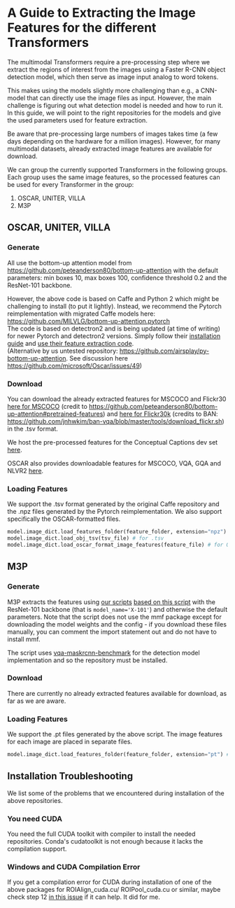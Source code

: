 # A Guide to Extracting the Image Features for the different Transformers

The multimodal Transformers require a pre-processing step 
where we extract the regions of interest from the images using a Faster R-CNN object detection model, which then serve as image input analog to word tokens.

This makes using the models slightly more challenging than e.g., a CNN-model that can directly use the image files as input.
However, the main challenge is figuring out what detection model is needed and how to run it.
In this guide, we will point to the right repositories for the models and give the used parameters used for feature extraction.

Be aware that pre-processing large numbers of images takes time (a few days depending on the hardware for a million images).
However, for many multimodal datasets, already extracted image features are available for download. 

We can group the currently supported Transformers in the following groups. 
Each group uses the same image features, so the processed features can be used for every Transformer in the group:

1. OSCAR, UNITER, VILLA
1. M3P


## OSCAR, UNITER, VILLA
### Generate
All use the bottom-up attention model from https://github.com/peteanderson80/bottom-up-attention with the default parameters:
min boxes 10, max boxes 100, confidence threshold 0.2 and the ResNet-101 backbone.

However, the above code is based on Caffe and Python 2 which might be challenging to install (to put it lightly).
Instead, we recommend the Pytorch reimplementation with migrated Caffe models here: https://github.com/MILVLG/bottom-up-attention.pytorch   
The code is based on detectron2 and is being updated (at time of writing) for newer Pytorch and detectron2 versions.
Simply follow their [installation guide](https://github.com/MILVLG/bottom-up-attention.pytorch#prerequisites)
and [use their feature extraction code](https://github.com/MILVLG/bottom-up-attention.pytorch#feature-extraction).   
(Alternative by us untested repository: https://github.com/airsplay/py-bottom-up-attention. 
See discussion here https://github.com/microsoft/Oscar/issues/49)

### Download
You can download the already extracted features for MSCOCO and Flickr30 
[here for MSCOCO](https://storage.googleapis.com/up-down-attention/trainval.zip) (credit to https://github.com/peteanderson80/bottom-up-attention#pretrained-features) 
and [here for Flickr30k](https://public.ukp.informatik.tu-darmstadt.de/geigle/mmt-retrieval/flickr30k_features.zip) 
(credits to BAN: https://github.com/jnhwkim/ban-vqa/blob/master/tools/download_flickr.sh) 
in the .tsv format.

We host the pre-processed features for the Conceptual Captions dev set [here](https://public.ukp.informatik.tu-darmstadt.de/reimers/mmt-retrieval/datasets/cc_devtest.zip).

OSCAR also provides downloadable features for MSCOCO, VQA, GQA and NLVR2 [here](https://github.com/microsoft/Oscar/blob/master/DOWNLOAD.md#datasets).



### Loading Features

We support the .tsv format generated by the original Caffe repository and the .npz files generated by the Pytorch reimplementation.
We also support specifically the OSCAR-formatted files.
````python
model.image_dict.load_features_folder(feature_folder, extension="npz") # for .npz
model.image_dict.load_obj_tsv(tsv_file) # for .tsv
model.image_dict.load_oscar_format_image_features(feature_file) # for Oscar's .pt feature file
````


## M3P
### Generate

M3P extracts the features using [our scripts](../feature_extraction/extract_features_vmb.py) [based on this script](https://github.com/facebookresearch/mmf/blob/master/tools/scripts/features/extract_features_vmb.py) with the
ResNet-101 backbone (that is ``model_name='X-101'``) and otherwise the default parameters.
Note that the script does not use the mmf package except for downloading the model weights and the config - if you download these files manually, you can comment the import statement out and do not have to install mmf.

The script uses [vqa-maskrcnn-benchmark](https://gitlab.com/vedanuj/vqa-maskrcnn-benchmark) for the detection model implementation and so the repository must be installed.

### Download
There are currently no already extracted features available for download, as far as we are aware.

### Loading Features
We support the .pt files generated by the above script. The image features for each image are placed in separate files.
````python
model.image_dict.load_features_folder(feature_folder, extension="pt") # for .pt
````

## Installation Troubleshooting
We list some of the problems that we encountered during installation of the above repositories.

### You need CUDA
You need the full CUDA toolkit with compiler to install the needed repositories.
Conda's cudatoolkit is not enough because it lacks the compilation support.


### Windows and CUDA Compilation Error
If you get a compilation error for CUDA during installation of one of the above packages for ROIAlign_cuda.cu/ ROIPool_cuda.cu or similar,
maybe check step 12 [in this issue](https://github.com/facebookresearch/maskrcnn-benchmark/issues/1042) if it can help. 
It did for me.